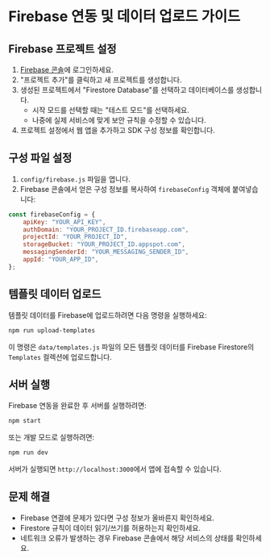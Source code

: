 # Firebase 연동 및 데이터 업로드 가이드

## Firebase 프로젝트 설정

1. [Firebase 콘솔](https://console.firebase.google.com/)에 로그인하세요.
2. "프로젝트 추가"를 클릭하고 새 프로젝트를 생성합니다.
3. 생성된 프로젝트에서 "Firestore Database"를 선택하고 데이터베이스를 생성합니다.
    - 시작 모드를 선택할 때는 "테스트 모드"를 선택하세요.
    - 나중에 실제 서비스에 맞게 보안 규칙을 수정할 수 있습니다.
4. 프로젝트 설정에서 웹 앱을 추가하고 SDK 구성 정보를 확인합니다.

## 구성 파일 설정

1. `config/firebase.js` 파일을 엽니다.
2. Firebase 콘솔에서 얻은 구성 정보를 복사하여 `firebaseConfig` 객체에 붙여넣습니다:

```javascript
const firebaseConfig = {
    apiKey: "YOUR_API_KEY",
    authDomain: "YOUR_PROJECT_ID.firebaseapp.com",
    projectId: "YOUR_PROJECT_ID",
    storageBucket: "YOUR_PROJECT_ID.appspot.com",
    messagingSenderId: "YOUR_MESSAGING_SENDER_ID",
    appId: "YOUR_APP_ID",
};
```

## 템플릿 데이터 업로드

템플릿 데이터를 Firebase에 업로드하려면 다음 명령을 실행하세요:

```bash
npm run upload-templates
```

이 명령은 `data/templates.js` 파일의 모든 템플릿 데이터를 Firebase Firestore의 `Templates` 컬렉션에 업로드합니다.

## 서버 실행

Firebase 연동을 완료한 후 서버를 실행하려면:

```bash
npm start
```

또는 개발 모드로 실행하려면:

```bash
npm run dev
```

서버가 실행되면 `http://localhost:3000`에서 앱에 접속할 수 있습니다.

## 문제 해결

-   Firebase 연결에 문제가 있다면 구성 정보가 올바른지 확인하세요.
-   Firestore 규칙이 데이터 읽기/쓰기를 허용하는지 확인하세요.
-   네트워크 오류가 발생하는 경우 Firebase 콘솔에서 해당 서비스의 상태를 확인하세요.
